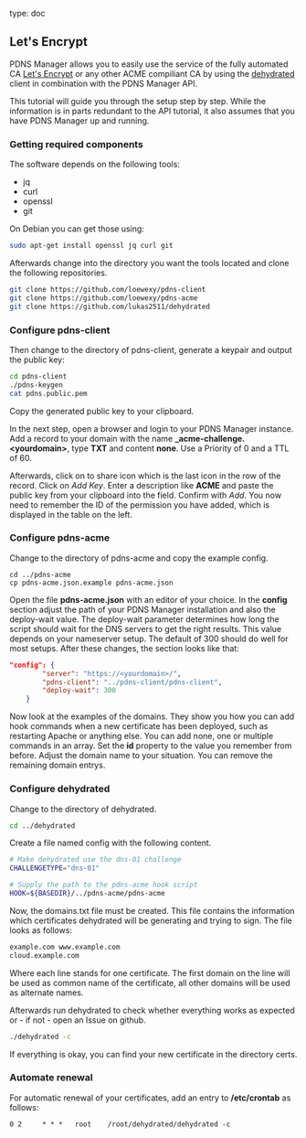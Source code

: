 type: doc

## Let's Encrypt

PDNS Manager allows you to easily use the service of the fully automated 
CA [Let's Encrypt](https://letsencrypt.org) or any other ACME 
compiliant CA by using the [dehydrated](https://github.com/lukas2511/dehydrated)
client in combination with the PDNS Manager API.

This tutorial will guide you through the setup step by step. While the information is in parts
redundant to the API tutorial, it also assumes that you 
have PDNS Manager up and running.

### Getting required components

The software depends on the following tools:

* jq
* curl
* openssl
* git

On Debian you can get those using:

```bash
sudo apt-get install openssl jq curl git
```

Afterwards change into the directory you want the tools located and 
clone the following repositories.

```bash
git clone https://github.com/loewexy/pdns-client
git clone https://github.com/loewexy/pdns-acme
git clone https://github.com/lukas2511/dehydrated
```

### Configure pdns-client
Then change to the directory of pdns-client, generate a keypair and 
output the public key:

```bash
cd pdns-client
./pdns-keygen
cat pdns.public.pem
```

Copy the generated public key to your clipboard.

In the next step, open a browser and login to your PDNS Manager 
instance. Add a record to your domain with the name 
**_acme-challenge.&lt;yourdomain&gt;**, type **TXT** and content **none**. 
Use a Priority of 0 and a TTL of 60.

Afterwards, click on to share icon which is the last icon in the row of 
the record. Click on *Add Key*. Enter a description like **ACME** and 
paste the public key from your clipboard into the field. Confirm with 
*Add*. You now need to remember the ID of the permission you have added, which is
displayed in the table on the left.

### Configure pdns-acme

Change to the directory of pdns-acme and copy the example config.

```
cd ../pdns-acme
cp pdns-acme.json.example pdns-acme.json
```

Open the file **pdns-acme.json** with an editor of your choice. In the 
**config** section adjust the path of your PDNS Manager installation 
and also the deploy-wait value. The deploy-wait parameter determines 
how long the script should wait for the DNS servers to get the right 
results. This value depends on your nameserver setup. The default of 
300 should do well for most setups. After these changes, the section looks 
like that:

```json
"config": {
        "server": "https://<yourdomain>/",
        "pdns-client": "../pdns-client/pdns-client",
        "deploy-wait": 300
    }
```

Now look at the examples of the domains. They show you how you can add 
hook commands when a new certificate has been deployed, such as 
restarting Apache or anything else. You can add none, one or multiple 
commands in an array. Set the **id** property to the value you remember 
from before. Adjust the domain name to your situation. You can remove 
the remaining domain entrys.

### Configure dehydrated

Change to the directory of dehydrated.

```bash
cd ../dehydrated
```

Create a file named config with the following content.

```bash
# Make dehydrated use the dns-01 challenge
CHALLENGETYPE="dns-01"

# Supply the path to the pdns-acme hook script
HOOK=${BASEDIR}/../pdns-acme/pdns-acme
```

Now, the domains.txt file must be created. This file contains the information
which certificates dehydrated will be generating and trying to sign.
The file looks as follows:

```bash
example.com www.example.com
cloud.example.com
```
Where each line stands for one certificate. The first domain on the line will be used
as common name of the certificate, all other domains will be used as alternate names.

Afterwards run dehydrated to check whether everything works as 
expected or - if not - open an Issue on github.

```bash
./dehydrated -c
```

If everything is okay, you can find your new certificate in the 
directory certs.

### Automate renewal
For automatic renewal of your certificates, add an entry to **/etc/crontab** as 
follows:

```txt
0 2     * * *   root    /root/dehydrated/dehydrated -c
```

